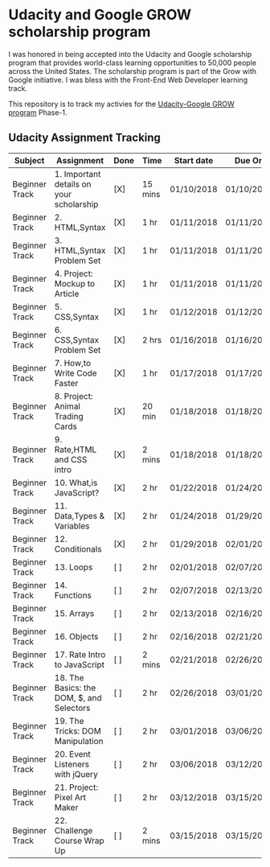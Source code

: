 # Udacity and Google GROW scholarship program

I was honored in being accepted into the Udacity and Google scholarship program that provides world-class learning opportunities to 50,000 people across the United States. The scholarship program is part of the Grow with Google initiative. I was bless with the Front-End Web Developer learning track.

This repository is to track my activies for the [Udacity-Google GROW program](https://www.udacity.com/grow-with-google) Phase-1. 

## Udacity Assignment Tracking

| Subject        | Assignment                                | Done   | Time    | Start date  | Due On     |
|----------------|-------------------------------------------|--------|---------|-------------|------------|
| Beginner Track |  1. Important details on your scholarship |  [X]   | 15 mins | 01/10/2018  | 01/10/2018 |
| Beginner Track |  2. HTML,Syntax                           |  [X]   | 1 hr    | 01/11/2018  | 01/11/2018 |
| Beginner Track |  3. HTML,Syntax Problem Set               |  [X]   | 1 hr    | 01/11/2018  | 01/11/2018 |
| Beginner Track |  4. Project: Mockup to Article            |  [X]   | 1 hr    | 01/11/2018  | 01/11/2018 |
| Beginner Track |  5. CSS,Syntax                            |  [X]   | 1 hr    | 01/12/2018  | 01/12/2018 |
| Beginner Track |  6. CSS,Syntax Problem Set                |  [X]   | 2 hrs   | 01/16/2018  | 01/16/2018 |
| Beginner Track |  7. How,to Write Code Faster              |  [X]   | 1 hr    | 01/17/2018  | 01/17/2018 |
| Beginner Track |  8. Project: Animal Trading Cards         |  [X]   | 20 min  | 01/18/2018  | 01/18/2018 |
| Beginner Track |  9. Rate,HTML and CSS intro               |  [X]   | 2 mins  | 01/18/2018  | 01/18/2018 |
| Beginner Track | 10. What,is JavaScript?                   |  [X]   | 2 hr    | 01/22/2018  | 01/24/2018 |
| Beginner Track | 11. Data,Types & Variables                |  [X]   | 2 hr    | 01/24/2018  | 01/29/2018 |
| Beginner Track | 12. Conditionals                          |  [X]   | 2 hr    | 01/29/2018  | 02/01/2018 |
| Beginner Track | 13. Loops                                 |  [ ]   | 2 hr    | 02/01/2018  | 02/07/2018 |
| Beginner Track | 14. Functions                             |  [ ]   | 2 hr    | 02/07/2018  | 02/13/2018 |
| Beginner Track | 15. Arrays                                |  [ ]   | 2 hr    | 02/13/2018  | 02/16/2018 |
| Beginner Track | 16. Objects                               |  [ ]   | 2 hr    | 02/16/2018  | 02/21/2018 |
| Beginner Track | 17. Rate Intro to JavaScript              |  [ ]   | 2 mins  | 02/21/2018  | 02/26/2018 |
| Beginner Track | 18. The Basics: the DOM, $, and Selectors |  [ ]   | 2 hr    | 02/26/2018  | 03/01/2018 |
| Beginner Track | 19. The Tricks: DOM Manipulation          |  [ ]   | 2 hr    | 03/01/2018  | 03/06/2018 |
| Beginner Track | 20. Event Listeners with jQuery           |  [ ]   | 2 hr    | 03/06/2018  | 03/12/2018 |
| Beginner Track | 21. Project: Pixel Art Maker              |  [ ]   | 2 hr    | 03/12/2018  | 03/15/2018 |
| Beginner Track | 22. Challenge Course Wrap Up              |  [ ]   | 2 mins  | 03/15/2018  | 03/15/2018 |